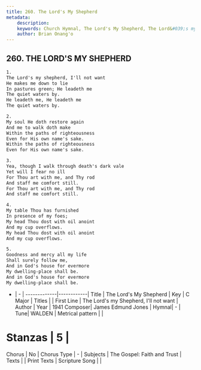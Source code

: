 ```yaml
---
title: 260. The Lord's My Shepherd
metadata:
    description: 
    keywords: Church Hymnal, The Lord's My Shepherd, The Lord&#039;s my Shepherd, I&#039;ll not want, 
    author: Brian Onang'o
---
```



## 260. THE LORD'S MY SHEPHERD

```txt
1.
The Lord's my shepherd, I'll not want
He makes me down to lie
In pastures green; He leadeth me
The quiet waters by.
He leadeth me, He leadeth me
The quiet waters by.

2.
My soul He doth restore again
And me to walk doth make
Within the paths of righteousness
Even for His own name's sake.
Within the paths of righteousness
Even for His own name's sake.

3.
Yea, though I walk through death's dark vale
Yet will I fear no ill
For Thou art with me, and Thy rod
And staff me comfort still.
For Thou art with me, and Thy rod
And staff me comfort still.

4.
My table Thou has furnished
In presence of my foes;
My head Thou dost with oil anoint
And my cup overflows.
My head Thou dost with oil anoint
And my cup overflows.

5.
Goodness and mercy all my life
Shall surely follow me,
And in God's house for evermore
My dwelling-place shall be.
And in God's house for evermore
My dwelling-place shall be.

```

- |   -  |
-------------|------------|
Title | The Lord's My Shepherd |
Key | C Major |
Titles |  |
First Line | The Lord&#039;s my Shepherd, I&#039;ll not want |
Author | 
Year | 1941
Composer| James Edmund Jones |
Hymnal|  - |
Tune| WALDEN |
Metrical pattern | |
# Stanzas | 5 |
Chorus | No |
Chorus Type | - |
Subjects | The Gospel: Faith and Trust |
Texts |  |
Print Texts | 
Scripture Song |  |
  
